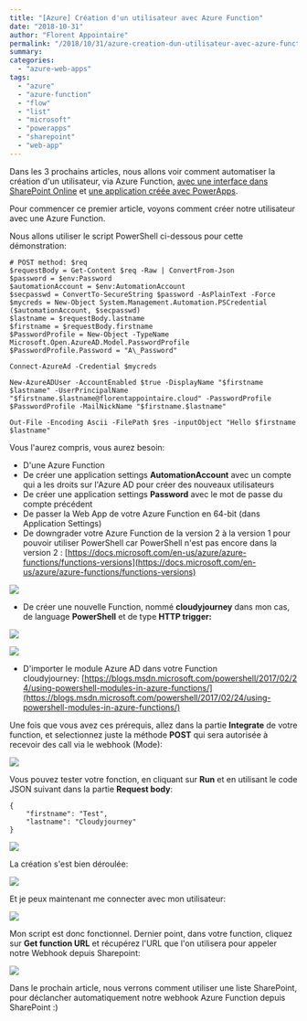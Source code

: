 ```yaml
---
title: "[Azure] Création d'un utilisateur avec Azure Function"
date: "2018-10-31"
author: "Florent Appointaire"
permalink: "/2018/10/31/azure-creation-dun-utilisateur-avec-azure-function/"
summary:
categories: 
  - "azure-web-apps"
tags: 
  - "azure"
  - "azure-function"
  - "flow"
  - "list"
  - "microsoft"
  - "powerapps"
  - "sharepoint"
  - "web-app"
---
```

Dans les 3 prochains articles, nous allons voir comment automatiser la création d'un utilisateur, via Azure Function, [avec une interface dans SharePoint Online](https://cloudyjourney.fr/2018/11/05/azure-appel-dun-webhook-azure-function-via-une-liste-sharepoint-et-automatise-avec-flow/) et [une application créée avec PowerApps](https://cloudyjourney.fr/2018/11/06/azure-creation-dune-application-powerapps-pour-une-liste-sharepoint/).

Pour commencer ce premier article, voyons comment créer notre utilisateur avec une Azure Function.

Nous allons utiliser le script PowerShell ci-dessous pour cette démonstration:

```
# POST method: $req
$requestBody = Get-Content $req -Raw | ConvertFrom-Json
$password = $env:Password
$automationAccount = $env:AutomationAccount
$secpasswd = ConvertTo-SecureString $password -AsPlainText -Force
$mycreds = New-Object System.Management.Automation.PSCredential ($automationAccount, $secpasswd)
$lastname = $requestBody.lastname
$firstname = $requestBody.firstname
$PasswordProfile = New-Object -TypeName Microsoft.Open.AzureAD.Model.PasswordProfile
$PasswordProfile.Password = "A\_Password"

Connect-AzureAd -Credential $mycreds

New-AzureADUser -AccountEnabled $true -DisplayName "$firstname $lastname" -UserPrincipalName "$firstname.$lastname@florentappointaire.cloud" -PasswordProfile $PasswordProfile -MailNickName "$firstname.$lastname"

Out-File -Encoding Ascii -FilePath $res -inputObject "Hello $firstname $lastname"
```

Vous l'aurez compris, vous aurez besoin:

- D'une Azure Function
- De créer une application settings **AutomationAccount** avec un compte qui a les droits sur l'Azure AD pour créer des nouveaux utilisateurs
- De créer une application settings **Password** avec le mot de passe du compte précédent
- De passer la Web App de votre Azure Function en 64-bit (dans Application Settings)
- De downgrader votre Azure Function de la version 2 à la version 1 pour pouvoir utiliser PowerShell car PowerShell n'est pas encore dans la version 2 : [https://docs.microsoft.com/en-us/azure/azure-functions/functions-versions](https://docs.microsoft.com/en-us/azure/azure-functions/functions-versions)

[![](https://cloudyjourney.fr/wp-content/uploads/2018/10/FunctionApp01.png)](https://cloudyjourney.fr/wp-content/uploads/2018/10/FunctionApp01.png)

- De créer une nouvelle Function, nommé **cloudyjourney** dans mon cas, de language **PowerShell** et de type **HTTP trigger:**

[![](https://cloudyjourney.fr/wp-content/uploads/2018/10/FunctionApp02.png)](https://cloudyjourney.fr/wp-content/uploads/2018/10/FunctionApp02.png)

[![](https://cloudyjourney.fr/wp-content/uploads/2018/10/FunctionApp03.png)](https://cloudyjourney.fr/wp-content/uploads/2018/10/FunctionApp03.png)

- D'importer le module Azure AD dans votre Function  cloudyjourney: [https://blogs.msdn.microsoft.com/powershell/2017/02/24/using-powershell-modules-in-azure-functions/](https://blogs.msdn.microsoft.com/powershell/2017/02/24/using-powershell-modules-in-azure-functions/)

Une fois que vous avez ces prérequis, allez dans la partie **Integrate** de votre function, et selectionnez juste la méthode **POST** qui sera autorisée à recevoir des call via le webhook (Mode):

[![](https://cloudyjourney.fr/wp-content/uploads/2018/10/FunctionApp04.png)](https://cloudyjourney.fr/wp-content/uploads/2018/10/FunctionApp04.png)

Vous pouvez tester votre fonction, en cliquant sur **Run** et en utilisant le code JSON suivant dans la partie **Request body**:

```
{
    "firstname": "Test",
    "lastname": "Cloudyjourney"
}
```

[![](https://cloudyjourney.fr/wp-content/uploads/2018/10/FunctionApp05.png)](https://cloudyjourney.fr/wp-content/uploads/2018/10/FunctionApp05.png)

La création s'est bien déroulée:

[![](https://cloudyjourney.fr/wp-content/uploads/2018/10/FunctionApp06.png)](https://cloudyjourney.fr/wp-content/uploads/2018/10/FunctionApp06.png)

Et je peux maintenant me connecter avec mon utilisateur:

[![](https://cloudyjourney.fr/wp-content/uploads/2018/10/FunctionApp07.png)](https://cloudyjourney.fr/wp-content/uploads/2018/10/FunctionApp07.png)

Mon script est donc fonctionnel. Dernier point, dans votre function, cliquez sur **Get function URL** et récupérez l'URL que l'on utilisera pour appeler notre Webhook depuis Sharepoint:

[![](https://cloudyjourney.fr/wp-content/uploads/2018/10/FunctionApp08.png)](https://cloudyjourney.fr/wp-content/uploads/2018/10/FunctionApp08.png)

Dans le prochain article, nous verrons comment utiliser une liste SharePoint, pour déclancher automatiquement notre webhook Azure Function depuis SharePoint :)
